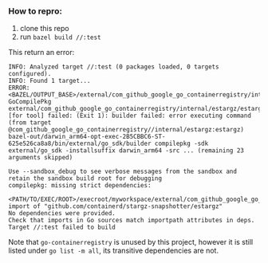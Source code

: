 ### How to repro:

1. clone this repo
2. run `bazel build //:test`

This return an error:

```
INFO: Analyzed target //:test (0 packages loaded, 0 targets configured).
INFO: Found 1 target...
ERROR: <BAZEL/OUTPUT_BASE>/external/com_github_google_go_containerregistry/internal/estargz/BUILD.bazel:3:11: GoCompilePkg external/com_github_google_go_containerregistry/internal/estargz/estargz.a [for tool] failed: (Exit 1): builder failed: error executing command (from target @com_github_google_go_containerregistry//internal/estargz:estargz) bazel-out/darwin_arm64-opt-exec-2B5CBBC6-ST-625e526ca8a8/bin/external/go_sdk/builder compilepkg -sdk external/go_sdk -installsuffix darwin_arm64 -src ... (remaining 23 arguments skipped)

Use --sandbox_debug to see verbose messages from the sandbox and retain the sandbox build root for debugging
compilepkg: missing strict dependencies:
	<PATH/TO/EXEC/ROOT>/execroot/myworkspace/external/com_github_google_go_containerregistry/internal/estargz/estargz.go: import of "github.com/containerd/stargz-snapshotter/estargz"
No dependencies were provided.
Check that imports in Go sources match importpath attributes in deps.
Target //:test failed to build
```

Note that `go-containerregistry` is unused by this project, however it is still listed under `go list -m all`, its transitive dependencies are not.
